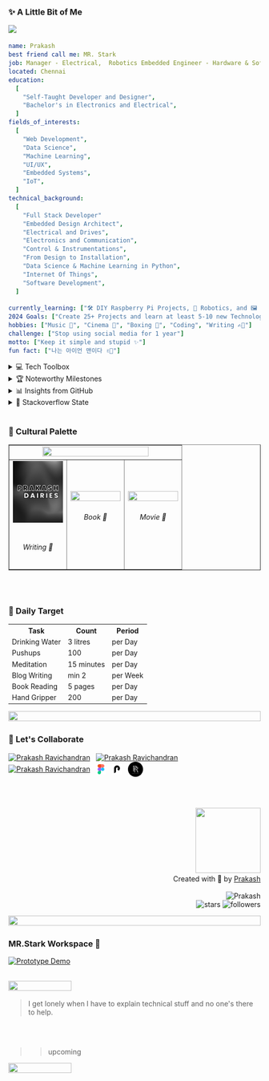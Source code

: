 <h3>✨ A Little Bit of Me</h3>

<img src="https://img.shields.io/static/v1?label=Hello&message=JARVIS&color=green?style=plastic&logo=appveyor" />

```yaml
name: Prakash
best friend call me: MR. Stark
job: Manager - Electrical,  Robotics Embedded Engineer - Hardware & Software
located: Chennai
education:
  [
    "Self-Taught Developer and Designer",
    "Bachelor's in Electronics and Electrical",
  ]
fields_of_interests:
  [
    "Web Development",
    "Data Science",
    "Machine Learning",
    "UI/UX",
    "Embedded Systems",
    "IoT",
  ]
technical_background:
  [
    "Full Stack Developer"
    "Embedded Design Architect",
    "Electrical and Drives",
    "Electronics and Communication",
    "Control & Instrumentations",
    "From Design to Installation",
    "Data Science & Machine Learning in Python",
    "Internet Of Things",
    "Software Development",
  ]
  
currently_learning: ["🛠 DIY Raspberry Pi Projects, 🤖 Robotics, and 🖼️ Computer Vision"]
2024 Goals: ["Create 25+ Projects and learn at least 5-10 new Technologies."]
hobbies: ["Music 🎵", "Cinema 🎥", "Boxing 🥊", "Coding", "Writing ✍🏼"]
challenge: ["Stop using social media for 1 year"]
motto: ["Keep it simple and stupid ✨"]
fun fact: ["나는 아이언 맨이다 ✌🏼"]
```


<details>
<summary>💻 Tech Toolbox </summary>
<p align="center"><img src="https://techstack-generator.vercel.app/js-icon.svg" alt="icon" width="150" height="150" /></p>

<h4>Frontend</h4>
<p align="left">
    <img src="https://skillicons.dev/icons?i=react,vite,ts,js,react,nextjs,redux,tailwind,svelte,md" />
  </a>
</p>

<h4>Backend</h4>
<p align="left">
    <img src="https://skillicons.dev/icons?i=nodejs,py," />
  </a>
</p>

<h4>Embedded Systems</h4>
<p align="left">
    <img src="https://skillicons.dev/icons?i=c,cpp,arduino,raspberrypi" />
  </a>
</p>

<h4>3D Modeling</h4>
<p align="left">
    <img src="./logo/solidworks.svg" width="60px" height="60px"/>
  </a>
</p>

<h4>Database</h4>
<p align="left">
    <img src="https://skillicons.dev/icons?i=mongodb,mysql" />
  </a>
</p>

<h4>Cloud Servers</h4>
<p align="left">
    <img src="https://skillicons.dev/icons?i=azure,aws,firebase,netlify,vercel" />
  </a>
</p>

<h4>Tools</h4>
<p align="left">
    <img src="https://skillicons.dev/icons?i=matlab,git,github,figma,idea,visualstudio,vscode" />
  </a>
</p>
</details>


<details>
<summary>🏆 Noteworthy Milestones</summary>

<p align="center">
<img src="https://media.tenor.com/0ENB5HuTH0gAAAAi/trophy-beker.gif"  width="100px" height="100px"></p>
  
<div align="center">
<img src="https://github-profile-trophy.vercel.app/?username=PrakasRavichandran&theme=juicyfresh&no-bg=true&no-frame=true&row=1&column=4&title=MultiLanguage,Commits,PullRequest,Reviews">
 </div>

<div align="center">
<img src="https://github-profile-trophy.vercel.app/?username=PrakasRavichandran&theme=juicyfresh&no-bg=true&no-frame=true&row=1&column=4&title=Repositories,Organizations,Stars,Followers">
 </div>
 </details>


<details>
<summary>📊 Insights from GitHub </summary>

<p align="center">
  <img height="50%" width="auto" src ="https://github-readme-stats.vercel.app/api?username=PrakasRavichandran&rank_icon=github&show_icons=true&count_private=true&theme=darcula&hide_border=true&bg_color=00000000">
  <img height="50%" width="auto" src ="https://github-readme-stats.vercel.app/api/top-langs/?username=PrakasRavichandran&layout=compact&hide_border=true&theme=darcula&bg_color=00000000&hide=html&langs_count=8">
  <img src ="https://github-readme-streak-stats.herokuapp.com?user=PrakasRavichandran&theme=darcula&hide_border=true&background=FFFFFF00">

![PrakasRavichandran's Graph](https://github-readme-activity-graph.vercel.app/graph?username=PrakasRavichandran&custom_title=Prakash's%20GitHub%20Activity%20Graph&hide_border=true&bg_color=0D1117&color=BA5F17&line=BA5F17&point=BA5F17&area_color=FFFFFF&title_color=FFFFFF&area=true)
  
</p>

</details>


<details>
<summary>🐾 Stackoverflow State</summary>
<p  align="center">
  <img src="https://github-stackoverflow-readme.vercel.app/?userId=23835004">
</p>
</details><br>


<h3>🌈 Cultural Palette</h3>

<table border=1 border-radius: 10px;">
    <tr>
      <td colspan=3 align="center">
        <div>
          <img src="https://spotify-github-profile.vercel.app/api/view.svg?uid=31tjfsz43ir3hjz5gxrcsw7wiaxy&cover_image=true&theme=novatorem&show_offline=false&background_color=121212&interchange=true&bar_color=53b14f&bar_color_cover=true" width="80%" height="25%" />
       </div>
      </td>
    </tr>
    <tr>
      <td  align="center"padding-top:500;">
         <img src="./logo/bloggy.png" alt="friends of feelings book" width="100" height="50%"><br><br>
            <h6 align="center">Writing 📝</h6>
      </td>
      <td  align="center"padding-top:500;">
         <img src="https://m.media-amazon.com/images/I/51IpOCgYwQL._SY445_SX342_.jpg" width="100" height="30%" />
         <h6 align="center">Book 📕</h6>
      </td>
      <td  align="center"padding-top:500;">
         <img src="https://image.tmdb.org/t/p/w342/yRMJ4Jvr5YUXOQlYwxX4Q6H6P71.jpg" width="100" height="30%" />
       <h6 align="center">Movie 🍿</h6>
      </td>
    </tr>
  </table>
<br><br>

<h3>🎯 Daily Target</h3>

<table>
        <tr>
          <th>Task</th>
          <th>Count</th>
          <th>Period</th>
        </tr>
        <tr>
          <td>Drinking Water</td>
          <td>3 litres</td>
          <td>per Day</td>
        </tr>
        <tr>
          <td>Pushups</td>
          <td>100</td>
          <td>per Day</td>
        </tr>
        <tr>
          <td>Meditation</td>
          <td>15 minutes</td>
          <td>per Day</td>
        </tr>
        <tr>
          <td>Blog Writing</td>
          <td>min 2</td>
          <td>per Week</td>
        </tr>
        <tr>
          <td>Book Reading</td>
          <td>5 pages</td>
          <td>per Day</td>
        </tr>
       <tr>
          <td>Hand Gripper</td>
          <td>200</td>
          <td>per Day</td>
        </tr>
</table>

<img src="https://user-images.githubusercontent.com/74038190/212284100-561aa473-3905-4a80-b561-0d28506553ee.gif" height="10%" width="100%">


<h3>🤝 Let's Collaborate</h3>
<p align="left">
<a href="https://linkedin.com/in/prakashravichandran10" target="blank"><img align="center" src="https://raw.githubusercontent.com/maurodesouza/profile-readme-generator/master/src/assets/icons/social/linkedin/default.svg" alt="Prakash Ravichandran" height="20" width="20" /></a>&nbsp;&nbsp;
<a href="https://www.instagram.com/prakashravichandrann/" target="blank"><img align="center" src="https://raw.githubusercontent.com/rahuldkjain/github-profile-readme-generator/master/src/images/icons/Social/instagram.svg" alt="Prakash Ravichandran" height="20" width="20" /></a>&nbsp;&nbsp;
<a href="https://twitter.com/Prakash_r10" target="blank"><img align="center" src="https://uxwing.com/wp-content/themes/uxwing/download/brands-and-social-media/x-social-media-logo-icon.png" alt="Prakash Ravichandran" height="30" width="30" /></a>&nbsp;&nbsp;
<a href="https://www.figma.com/@prakash_ui" target="blank"><img align="center" src="./logo/fig.svg" alt="Prakash Ravichandran" height="20" width="20" /></a>&nbsp;&nbsp;
<a href="https://prakashdairies.netlify.app/" target="blank"><img align="center" src="./logo/blog.svg" alt="Prakash Ravichandran" height="20" width="20" /></a>&nbsp;&nbsp;
<a href="https://prakashravichandran.netlify.app/" target="blank"><img align="center" src="./logo/PRPR.svg" alt="Prakash Ravichandran" height="30" width="30" /></a>&nbsp;&nbsp;
</p>
<br><br>

<p align="right">
<img src="https://img.wattpad.com/79d6df258b4fc37f6b8273068e7e9a1644851d83/68747470733a2f2f73332e616d617a6f6e6177732e636f6d2f776174747061642d6d656469612d736572766963652f53746f7279496d6167652f776a696a696353386c65325553513d3d2d3536323033393731302e313532356339636233353463303839353630303637393232373136342e676966" width="130px" height="130px"><br> Created with 🧡 by <a href="https://prakashravichandran.netlify.app/">Prakash</a><br><br><img src="https://komarev.com/ghpvc/?username=PrakasRavichandran&label=Profile%20views&color=0e75b6&style=flat" alt="Prakash"/><br><img src="https://img.shields.io/github/stars/PrakasRavichandran?label=Stars" alt="stars">  <img alt="followers" src="https://img.shields.io/github/followers/PrakasRavichandran?label=Followers&style=social"> </p>

<img src="https://user-images.githubusercontent.com/74038190/212284100-561aa473-3905-4a80-b561-0d28506553ee.gif" height="10%" width="100%">


<h3>MR.Stark Workspace 🔬</h3>


[![Prototype Demo](https://img.shields.io/badge/Video-Click%20to%20Watch-red)](https://vimeo.com/video/931948800)

<br>

<img src="https://64.media.tumblr.com/691aa424d6decdbe0d5d7bbf8f329f78/tumblr_ou6jm4wcnI1vcfymso3_540.gif" width="50%" height="50%">

> I get lonely when I have to explain technical stuff and no one's there to help.

<br><br>

>> upcoming

<img src="https://github.com/PrakasRavichandran/PrakasRavichandran/assets/85834102/046a1356-4422-49e2-9ebe-b8fd7fa9a249" width="50%" height="50%">

